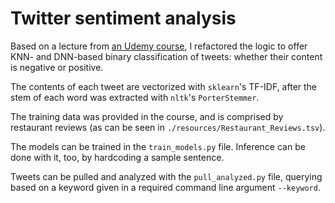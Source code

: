 # Twitter sentiment analysis

Based on a lecture from [an Udemy course](https://www.udemy.com/course/machine-learning-deep-learning-model-deployment/), I refactored the logic to offer KNN- and DNN-based binary classification of tweets: whether their content is negative or positive.

The contents of each tweet are vectorized with `sklearn`'s TF-IDF, after the stem of each word was extracted with `nltk`'s `PorterStemmer`.

The training data was provided in the course, and is comprised by restaurant reviews (as can be seen in `./resources/Restaurant_Reviews.tsv`).

The models can be trained in the `train_models.py` file. Inference can be done with it, too, by hardcoding a sample sentence.

Tweets can be pulled and analyzed with the `pull_analyzed.py` file, querying based on a keyword given in a required command line argument `--keyword`.